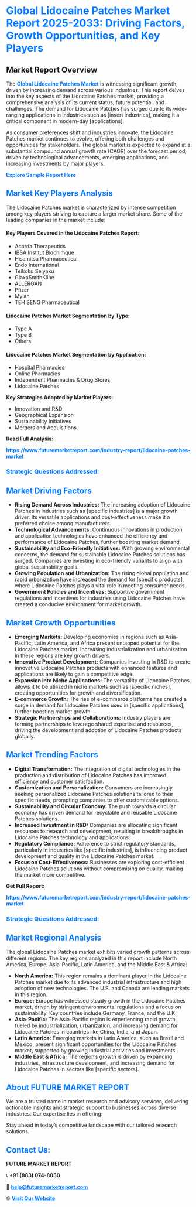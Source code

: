 <h1 style="color: #007BFF;">Global Lidocaine Patches Market Report 2025-2033: Driving Factors, Growth Opportunities, and Key Players</h1>

<section id="overview">
<h2>Market Report Overview</h2>
<p>The <a href="https://www.futuremarketreport.com/industry-report/lidocaine-patches-market" style="color: #007BFF; text-decoration: none;"><strong>Global Lidocaine Patches Market</strong></a> is witnessing significant growth, driven by increasing demand across various industries. This report delves into the key aspects of the Lidocaine Patches market, providing a comprehensive analysis of its current status, future potential, and challenges. The demand for Lidocaine Patches has surged due to its wide-ranging applications in industries such as [insert industries], making it a critical component in modern-day [applications].</p>
<p>As consumer preferences shift and industries innovate, the Lidocaine Patches market continues to evolve, offering both challenges and opportunities for stakeholders. The global market is expected to expand at a substantial compound annual growth rate (CAGR) over the forecast period, driven by technological advancements, emerging applications, and increasing investments by major players.</p>
</section>

<section id="overview">
<p><a href="https://www.futuremarketreport.com/request-sample/reportId=125865" style="color: #007BFF; text-decoration: none;"><strong>Explore Sample Report Here</strong></a></p>
</section>

<section id="key-players">
<h2 style="color: #007BFF;">Market Key Players Analysis</h2>
<p>The Lidocaine Patches market is characterized by intense competition among key players striving to capture a larger market share. Some of the leading companies in the market include:</p>
<h4>Key Players Covered in the Lidocaine Patches Report:</h4>
<ul><li>Acorda Therapeutics</li><li>IBSA Institut Biochimque</li><li>Hisamitsu Pharmaceutical</li><li>Endo International</li><li>Teikoku Seiyaku</li><li>GlaxoSmithKline</li><li>ALLERGAN</li><li>Pfizer</li><li>Mylan</li><li>TEH SENG Pharmaceutical</li></ul>
<h4>Lidocaine Patches Market Segmentation by Type:</h4>
<ul><li>Type A</li><li>Type B</li><li>Others</li></ul>

<h4>Lidocaine Patches Market Segmentation by Application:</h4>
<ul><li>Hospital Pharmacies</li><li>Online Pharmacies</li><li>Independent Pharmacies &amp; Drug Stores</li><li>Lidocaine Patches</li></ul>
<p><strong>Key Strategies Adopted by Market Players:</strong></p>
<ul>
<li>Innovation and R&D</li>
<li>Geographical Expansion</li>
<li>Sustainability Initiatives</li>
<li>Mergers and Acquisitions</li>
</ul>
</section>

<section>
<p><strong>Read Full Analysis: </strong></p><a href="https://www.futuremarketreport.com/industry-report/lidocaine-patches-market" style="color: #007BFF; text-decoration: none;"><strong>https://www.futuremarketreport.com/industry-report/lidocaine-patches-market</strong></a>
<h3 style="color: #007BFF;">Strategic Questions Addressed:</h3>
</section>

<section id="driving-factors">
<h2 style="color: #007BFF;">Market Driving Factors</h2>
<ul>
<li><strong>Rising Demand Across Industries:</strong> The increasing adoption of Lidocaine Patches in industries such as [specific industries] is a major growth driver. Its versatile applications and cost-effectiveness make it a preferred choice among manufacturers.</li>
<li><strong>Technological Advancements:</strong> Continuous innovations in production and application technologies have enhanced the efficiency and performance of Lidocaine Patches, further boosting market demand.</li>
<li><strong>Sustainability and Eco-Friendly Initiatives:</strong> With growing environmental concerns, the demand for sustainable Lidocaine Patches solutions has surged. Companies are investing in eco-friendly variants to align with global sustainability goals.</li>
<li><strong>Growing Population and Urbanization:</strong> The rising global population and rapid urbanization have increased the demand for [specific products], where Lidocaine Patches plays a vital role in meeting consumer needs.</li>
<li><strong>Government Policies and Incentives:</strong> Supportive government regulations and incentives for industries using Lidocaine Patches have created a conducive environment for market growth.</li>
</ul>
</section>

<section id="growth-opportunities">
<h2 style="color: #007BFF;">Market Growth Opportunities</h2>
<ul>
<li><strong>Emerging Markets:</strong> Developing economies in regions such as Asia-Pacific, Latin America, and Africa present untapped potential for the Lidocaine Patches market. Increasing industrialization and urbanization in these regions are key growth drivers.</li>
<li><strong>Innovative Product Development:</strong> Companies investing in R&D to create innovative Lidocaine Patches products with enhanced features and applications are likely to gain a competitive edge.</li>
<li><strong>Expansion into Niche Applications:</strong> The versatility of Lidocaine Patches allows it to be utilized in niche markets such as [specific niches], creating opportunities for growth and diversification.</li>
<li><strong>E-commerce Growth:</strong> The rise of e-commerce platforms has created a surge in demand for Lidocaine Patches used in [specific applications], further boosting market growth.</li>
<li><strong>Strategic Partnerships and Collaborations:</strong> Industry players are forming partnerships to leverage shared expertise and resources, driving the development and adoption of Lidocaine Patches products globally.</li>
</ul>
</section>

<section id="trending-factors">
<h2 style="color: #007BFF;">Market Trending Factors</h2>
<ul>
<li><strong>Digital Transformation:</strong> The integration of digital technologies in the production and distribution of Lidocaine Patches has improved efficiency and customer satisfaction.</li>
<li><strong>Customization and Personalization:</strong> Consumers are increasingly seeking personalized Lidocaine Patches solutions tailored to their specific needs, prompting companies to offer customizable options.</li>
<li><strong>Sustainability and Circular Economy:</strong> The push towards a circular economy has driven demand for recyclable and reusable Lidocaine Patches solutions.</li>
<li><strong>Increased Investment in R&D:</strong> Companies are allocating significant resources to research and development, resulting in breakthroughs in Lidocaine Patches technology and applications.</li>
<li><strong>Regulatory Compliance:</strong> Adherence to strict regulatory standards, particularly in industries like [specific industries], is influencing product development and quality in the Lidocaine Patches market.</li>
<li><strong>Focus on Cost-Effectiveness:</strong> Businesses are exploring cost-efficient Lidocaine Patches solutions without compromising on quality, making the market more competitive.</li>
</ul>
</section>

<section>
<p><strong>Get Full Report: </strong></p><a href="https://www.futuremarketreport.com/industry-report/lidocaine-patches-market" style="color: #007BFF; text-decoration: none;"><strong>https://www.futuremarketreport.com/industry-report/lidocaine-patches-market</strong></a>
<h3 style="color: #007BFF;">Strategic Questions Addressed:</h3>
</section>


<section id="regional-analysis">
<h2 style="color: #007BFF;">Market Regional Analysis</h2>
<p>The global Lidocaine Patches market exhibits varied growth patterns across different regions. The key regions analyzed in this report include North America, Europe, Asia-Pacific, Latin America, and the Middle East & Africa:</p>
<ul>
<li><strong>North America:</strong> This region remains a dominant player in the Lidocaine Patches market due to its advanced industrial infrastructure and high adoption of new technologies. The U.S. and Canada are leading markets in this region.</li>
<li><strong>Europe:</strong> Europe has witnessed steady growth in the Lidocaine Patches market, driven by stringent environmental regulations and a focus on sustainability. Key countries include Germany, France, and the U.K.</li>
<li><strong>Asia-Pacific:</strong> The Asia-Pacific region is experiencing rapid growth, fueled by industrialization, urbanization, and increasing demand for Lidocaine Patches in countries like China, India, and Japan.</li>
<li><strong>Latin America:</strong> Emerging markets in Latin America, such as Brazil and Mexico, present significant opportunities for the Lidocaine Patches market, supported by growing industrial activities and investments.</li>
<li><strong>Middle East & Africa:</strong> The region’s growth is driven by expanding industries, infrastructure development, and increasing demand for Lidocaine Patches in sectors like [specific sectors].</li>
</ul>
</section>

<footer>
<h2 style="color: #007BFF;">About FUTURE MARKET REPORT</h2>
<p>We are a trusted name in market research and advisory services, delivering actionable insights and strategic support to businesses across diverse industries. Our expertise lies in offering:</p>

<p>Stay ahead in today’s competitive landscape with our tailored research solutions.</p>

<h2 style="color: #007BFF;">Contact Us:</h2>
<p><strong>FUTURE MARKET REPORT</strong></p>
<p>📞 <strong>+91 (883) 074-8030</strong></p>
<p>📧 <strong><a href="mailto:help@futuremarketreport.com" style="color: #007BFF;">help@futuremarketreport.com</a></strong></p>
<p>🌐 <strong><a href="https://www.futuremarketreport.com/" style="color: #007BFF;">Visit Our Website</a></strong></p>
</footer>